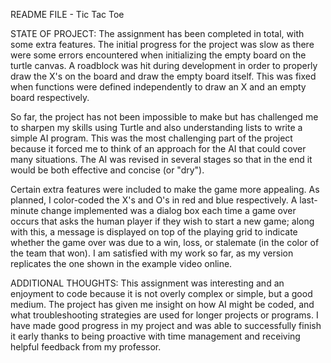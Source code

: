 README FILE - Tic Tac Toe

STATE OF PROJECT:
The assignment has been completed in total, with some extra features. The initial progress for the project was slow as there were some errors encountered when initializing the empty board on the turtle canvas. A roadblock was hit during development in order to properly draw the X's on the board and draw the empty board itself. This was fixed when functions were defined independently to draw an X and an empty board respectively.

So far, the project has not been impossible to make but has challenged me to sharpen my skills using Turtle and also understanding lists to write a simple AI program. This was the most challenging part of the project because it forced me to think of an approach for the AI that could cover many situations. The AI was revised in several stages so that in the end it would be both effective and concise (or "dry").

Certain extra features were included to make the game more appealing. As planned, I color-coded the X's and O's in red and blue respectively. A last-minute change implemented was a dialog box each time a game over occurs that asks the human player if they wish to start a new game; along with this, a message is displayed on top of the playing grid to indicate whether the game over was due to a win, loss, or stalemate (in the color of the team that won). I am satisfied with my work so far, as my version replicates the one shown in the example video online.

ADDITIONAL THOUGHTS:
This assignment was interesting and an enjoyment to code because it is not overly complex or simple, but a good medium. The project has given me insight on how AI might be coded, and what troubleshooting strategies are used for longer projects or programs. I have made good progress in my project and was able to successfully finish it early thanks to being proactive with time management and receiving helpful feedback from my professor.